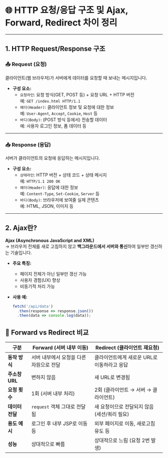# 🌐 HTTP 요청/응답 구조 및 Ajax, Forward, Redirect 차이 정리

---

## 1. HTTP Request/Response 구조

### 📤 Request (요청)

클라이언트(웹 브라우저)가 서버에게 데이터를 요청할 때 보내는 메시지입니다.

- **구성 요소:**
  - `요청라인`: 요청 방식(GET, POST 등) + 요청 URL + HTTP 버전  
    예: `GET /index.html HTTP/1.1`
  - `헤더(Header)`: 클라이언트 정보 및 요청에 대한 정보  
    예: `User-Agent`, `Accept`, `Cookie`, `Host` 등
  - `바디(Body)`: (POST 방식 등에서) 전송할 데이터  
    예: 사용자 로그인 정보, 폼 데이터 등

---

### 📥 Response (응답)

서버가 클라이언트의 요청에 응답하는 메시지입니다.

- **구성 요소:**
  - `상태라인`: HTTP 버전 + 상태 코드 + 상태 메시지  
    예: `HTTP/1.1 200 OK`
  - `헤더(Header)`: 응답에 대한 정보  
    예: `Content-Type`, `Set-Cookie`, `Server` 등
  - `바디(Body)`: 브라우저에 보여줄 실제 콘텐츠  
    예: HTML, JSON, 이미지 등

---

## 2. Ajax란?

**Ajax (Asynchronous JavaScript and XML)**  
→ 브라우저 전체를 새로 고침하지 않고 **백그라운드에서 서버와 통신**하여 일부만 갱신하는 기술입니다.

- **주요 특징:**
  - 페이지 전체가 아닌 일부만 갱신 가능
  - 사용자 경험(UX) 향상
  - 비동기적 처리 가능

- **사용 예:**
  ```javascript
  fetch('/api/data')
    .then(response => response.json())
    .then(data => console.log(data));

## 🔄 Forward vs Redirect 비교

| 구분         | Forward (서버 내부 이동)                 | Redirect (클라이언트 재요청)                   |
|--------------|-------------------------------------------|------------------------------------------------|
| **동작 방식** | 서버 내부에서 요청을 다른 자원으로 전달     | 클라이언트에게 새로운 URL로 이동하라고 응답     |
| **주소창 URL** | 변하지 않음                               | 새 URL로 변경됨                                 |
| **요청 횟수**  | 1회 (서버 내부 처리)                      | 2회 (클라이언트 → 서버 → 클라이언트)           |
| **데이터 전달**| `request` 객체 그대로 전달됨              | 새 요청이므로 전달되지 않음 (세션/쿼리 필요)     |
| **용도 예시**  | 로그인 후 내부 JSP로 이동 등               | 외부 페이지로 이동, 새로고침 유도 등            |
| **성능**       | 상대적으로 빠름                           | 상대적으로 느림 (요청 2번 발생)                |

